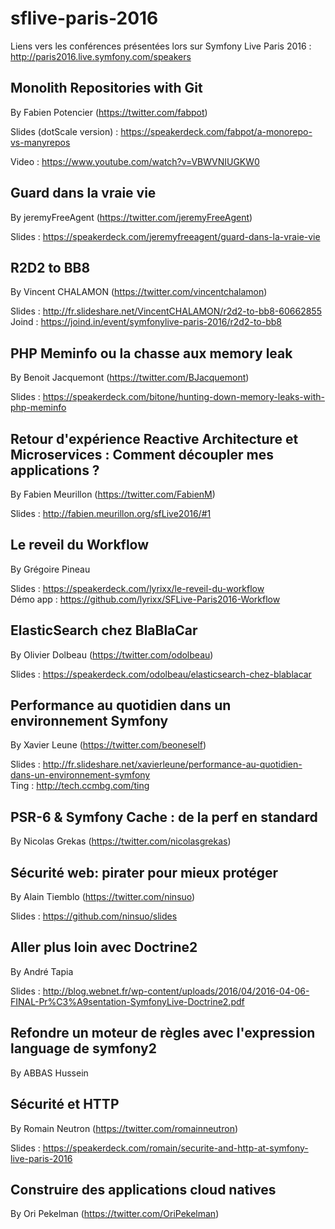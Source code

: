 # sflive-paris-2016

Liens vers les conférences présentées lors sur Symfony Live Paris 2016 : http://paris2016.live.symfony.com/speakers

## Monolith Repositories with Git

By Fabien Potencier (https://twitter.com/fabpot) 

Slides (dotScale version) : https://speakerdeck.com/fabpot/a-monorepo-vs-manyrepos

Video : https://www.youtube.com/watch?v=VBWVNIUGKW0

## Guard dans la vraie vie

By jeremyFreeAgent (https://twitter.com/jeremyFreeAgent)

Slides : https://speakerdeck.com/jeremyfreeagent/guard-dans-la-vraie-vie

## R2D2 to BB8

By Vincent CHALAMON (https://twitter.com/vincentchalamon)

Slides : http://fr.slideshare.net/VincentCHALAMON/r2d2-to-bb8-60662855  
Joind : https://joind.in/event/symfonylive-paris-2016/r2d2-to-bb8

## PHP Meminfo ou la chasse aux memory leak

By Benoit Jacquemont (https://twitter.com/BJacquemont)

Slides : https://speakerdeck.com/bitone/hunting-down-memory-leaks-with-php-meminfo

## Retour d'expérience Reactive Architecture et Microservices : Comment découpler mes applications ?

By Fabien Meurillon (https://twitter.com/FabienM)

Slides : http://fabien.meurillon.org/sfLive2016/#1

## Le reveil du Workflow

By Grégoire Pineau

Slides : https://speakerdeck.com/lyrixx/le-reveil-du-workflow  
Démo app : https://github.com/lyrixx/SFLive-Paris2016-Workflow

## ElasticSearch chez BlaBlaCar

By Olivier Dolbeau (https://twitter.com/odolbeau)

Slides : https://speakerdeck.com/odolbeau/elasticsearch-chez-blablacar

## Performance au quotidien dans un environnement Symfony

By Xavier Leune (https://twitter.com/beoneself)

Slides : http://fr.slideshare.net/xavierleune/performance-au-quotidien-dans-un-environnement-symfony  
Ting : http://tech.ccmbg.com/ting

## PSR-6 & Symfony Cache : de la perf en standard

By Nicolas Grekas (https://twitter.com/nicolasgrekas)

## Sécurité web: pirater pour mieux protéger

By Alain Tiemblo (https://twitter.com/ninsuo)

Slides : https://github.com/ninsuo/slides

## Aller plus loin avec Doctrine2

By André Tapia

Slides : http://blog.webnet.fr/wp-content/uploads/2016/04/2016-04-06-FINAL-Pr%C3%A9sentation-SymfonyLive-Doctrine2.pdf

## Refondre un moteur de règles avec l'expression language de symfony2

By ABBAS Hussein

## Sécurité et HTTP

By Romain Neutron (https://twitter.com/romainneutron)

Slides : https://speakerdeck.com/romain/securite-and-http-at-symfony-live-paris-2016

## Construire des applications cloud natives

By Ori Pekelman (https://twitter.com/OriPekelman)
